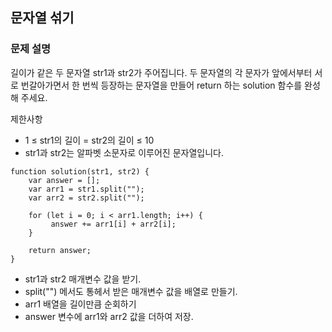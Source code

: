 ## 문자열 섞기

### 문제 설명
길이가 같은 두 문자열 str1과 str2가 주어집니다.
두 문자열의 각 문자가 앞에서부터 서로 번갈아가면서 한 번씩 등장하는 문자열을 만들어 return 하는 solution 함수를 완성해 주세요.

제한사항
+ 1 ≤ str1의 길이 = str2의 길이 ≤ 10
+ str1과 str2는 알파벳 소문자로 이루어진 문자열입니다.

```
function solution(str1, str2) {
    var answer = [];
    var arr1 = str1.split("");
    var arr2 = str2.split("");
    
    for (let i = 0; i < arr1.length; i++) {
         answer += arr1[i] + arr2[i];
    }
    
    return answer;
}
```
+ str1과 str2 매개변수 값을 받기.
+ split("") 메서도 통헤서 받은 매개변수 값을 배열로 만들기.
+ arr1 배열을 길이만큼 순회하기
+ answer 변수에 arr1와 arr2 값을 더하여 저장.


